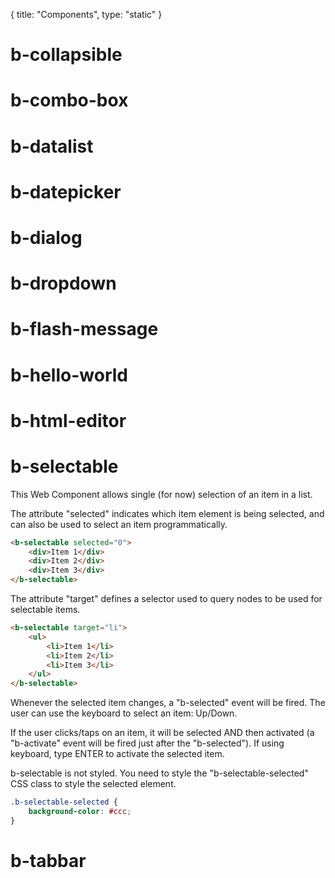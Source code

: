 {
	title: "Components",
	type: "static"
}

b-collapsible
=============

b-combo-box
===========

b-datalist
==========

b-datepicker
============

b-dialog
========

b-dropdown
==========

b-flash-message
===============

b-hello-world
=============

b-html-editor
=============

b-selectable
============
This Web Component allows single (for now) selection of an item in a list.

The attribute "selected" indicates which item element is being selected, and can also be used to select an item programmatically.

```html
<b-selectable selected="0">
    <div>Item 1</div>
    <div>Item 2</div>
    <div>Item 3</div>
</b-selectable>
```

The attribute "target" defines a selector used to query nodes to be used for selectable items.

```html
<b-selectable target="li">
    <ul>
        <li>Item 1</li>
        <li>Item 2</li>
        <li>Item 3</li>
    </ul>
</b-selectable>
```

Whenever the selected item changes, a "b-selected" event will be fired. The user can use the keyboard to select an item: Up/Down.

If the user clicks/taps on an item, it will be selected AND then activated (a "b-activate" event will be fired just after the "b-selected"). If using keyboard, type ENTER to activate the selected item.

b-selectable is not styled.  You need to style the "b-selectable-selected" CSS class to style the selected element.

```css
.b-selectable-selected {
    background-color: #ccc;
}
```
b-tabbar
========
